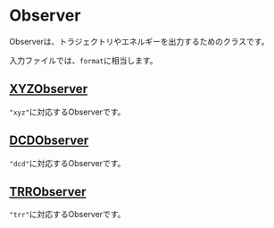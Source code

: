 # Observer

Observerは、トラジェクトリやエネルギーを出力するためのクラスです。

入力ファイルでは、`format`に相当します。

## [XYZObserver](XYZObserver.md)

`"xyz"`に対応するObserverです。

## [DCDObserver](DCDObserver.md)

`"dcd"`に対応するObserverです。

## [TRRObserver](TRRObserver.md)

`"trr"`に対応するObserverです。
